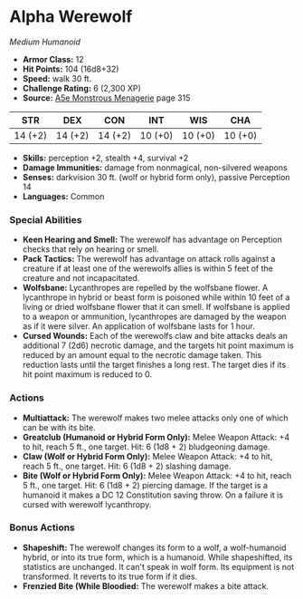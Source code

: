 # Alpha Werewolf

*Medium* *Humanoid*

- **Armor Class:** 12
- **Hit Points:** 104 (16d8+32)
- **Speed:** walk 30 ft.
- **Challenge Rating:** 6 (2,300 XP)
- **Source:** [A5e Monstrous Menagerie](https://enpublishingrpg.com/products/level-up-monstrous-menagerie-a5e) page 315

| STR | DEX | CON | INT | WIS | CHA |
| --- | --- | --- | --- | --- | --- |
| 14 (+2) | 14 (+2) | 14 (+2) | 10 (+0) | 10 (+0) | 10 (+0) |

- **Skills:** perception +2, stealth +4, survival +2
- **Damage Immunities:** damage from nonmagical, non-silvered weapons
- **Senses:** darkvision 30 ft. (wolf or hybrid form only), passive Perception 14
- **Languages:** Common

### Special Abilities

- **Keen Hearing and Smell:** The werewolf has advantage on Perception checks that rely on hearing or smell.
- **Pack Tactics:** The werewolf has advantage on attack rolls against a creature if at least one of the werewolfs allies is within 5 feet of the creature and not incapacitated.
- **Wolfsbane:** Lycanthropes are repelled by the wolfsbane flower. A lycanthrope in hybrid or beast form is poisoned while within 10 feet of a living or dried wolfsbane flower that it can smell. If wolfsbane is applied to a weapon or ammunition, lycanthropes are damaged by the weapon as if it were silver. An application of wolfsbane lasts for 1 hour.
- **Cursed Wounds:** Each of the werewolfs claw and bite attacks deals an additional 7 (2d6) necrotic damage, and the targets hit point maximum is reduced by an amount equal to the necrotic damage taken. This reduction lasts until the target finishes a long rest. The target dies if its hit point maximum is reduced to 0.

### Actions

- **Multiattack:** The werewolf makes two melee attacks  only one of which can be with its bite.
- **Greatclub (Humanoid or Hybrid Form Only):** Melee Weapon Attack: +4 to hit, reach 5 ft., one target. Hit: 6 (1d8 + 2) bludgeoning damage.
- **Claw (Wolf or Hybrid Form Only):** Melee Weapon Attack: +4 to hit, reach 5 ft., one target. Hit: 6 (1d8 + 2) slashing damage.
- **Bite (Wolf or Hybrid Form Only):** Melee Weapon Attack: +4 to hit, reach 5 ft., one target. Hit: 6 (1d8 + 2) piercing damage. If the target is a humanoid  it makes a DC 12 Constitution saving throw. On a failure  it is cursed with werewolf lycanthropy.

### Bonus Actions

- **Shapeshift:** The werewolf changes its form to a wolf, a wolf-humanoid hybrid, or into its true form, which is a humanoid. While shapeshifted, its statistics are unchanged. It can't speak in wolf form. Its equipment is not transformed. It reverts to its true form if it dies.
- **Frenzied Bite (While Bloodied:** The werewolf makes a bite attack.


